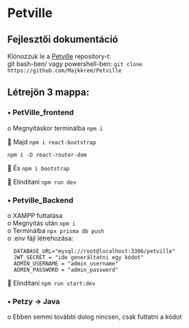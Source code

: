 # Petville
## Fejlesztői dokumentáció

Klónozzuk le a  [Petville](https://github.com/Majkkrem/Petville) repository-t:  
git bash-ben/ vagy powershell-ben: ```git clone https://github.com/Majkkrem/Petville```

## Létrejön 3 mappa:

### •	PetVille_frontend

  o	Megnyitáskor terminálba ```npm i```  
  
  	Majd ```npm i react-bootstrap```  

  ```npm i -D react-router-dom```
    
  	És ```npm i bootstrap```  
    
   	Elindítani ```npm run dev```
    
### •	Petville_Backend

  o XAMPP futtatása  
  o	Megnyitás után ```npm i```  
  o Terminálba ```npx prisma db push```  
  o	.env fájl létrehozása:
  
   ```
   	 DATABASE_URL="mysql://root@localhost:3306/petville"  
   	 JWT_SECRET = "ide generáltatni egy kódot"  
   	 ADMIN_USERNAME = "admin_username"
   	 ADMIN_PASSWORD = "admin_password"
```
   	Elindítani ```npm run start:dev```
 
    
### •	Petzy -> Java

  o	Ebben semmi további dolog nincsen, csak futtatni a kódot
